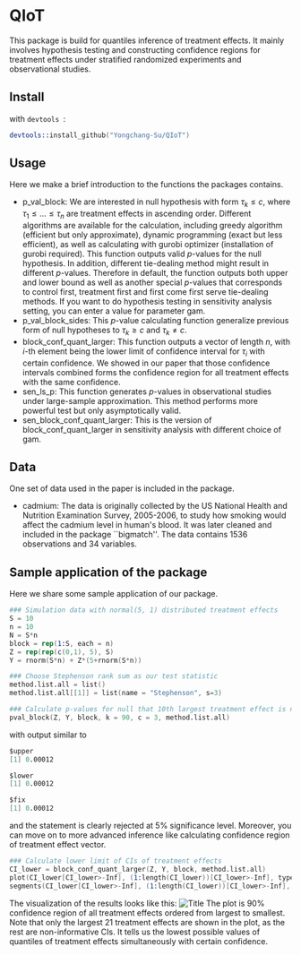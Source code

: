  # QIoT

This package is build for quantiles inference of treatment effects. It mainly involves hypothesis testing and constructing confidence regions for treatment effects under stratified randomized experiments and observational studies.

## Install
with `devtools `:
```S
devtools::install_github("Yongchang-Su/QIoT")
```


## Usage

Here we make a brief introduction to the functions the packages contains.

- p_val_block: We are interested in null hypothesis with form $\tau_{k}\le c$, where $\tau_{1}\le \ldots \le \tau_{n}$ are treatment effects in ascending order. Different algorithms are available for the calculation, including greedy algorithm (efficient but only approximate), dynamic programming (exact but less efficient), as well as calculating with gurobi optimizer (installation of gurobi required). This function outputs valid $p$-values for the null hypothesis. In addition, different tie-dealing method might result in different $p$-values. Therefore in default, the function outputs both upper and lower bound as well as another special $p$-values that corresponds to control first, treatment first and first come first serve tie-dealing methods. If you want to do hypothesis testing in sensitivity analysis setting, you can enter a value for parameter gam.
- p_val_block_sides: This $p$-value calculating function generalize previous form of null hypotheses to $\tau_{k}\ge c$ and $\tau_{k}\ne c$.
- block_conf_quant_larger: This function outputs a vector of length $n$, with $i$-th element being the lower limit of confidence interval for $\tau_{i}$ with certain confidence. We showed in our paper that those confidence intervals combined forms the confidence region for all treatment effects with the same confidence.
- sen_ls_p: This function generates $p$-values in observational studies under large-sample approximation. This method performs more powerful test but only asymptotically valid.
- sen_block_conf_quant_larger: This is the version of block_conf_quant_larger in sensitivity analysis with different choice of gam. 

## Data
One set of data used in the paper is included in the package.

- cadmium: The data is originally collected by the US National Health and Nutrition Examination Survey, 2005-2006, to study how smoking would affect the cadmium level in human's blood. It was later cleaned and included in the package ``bigmatch''. The data contains 1536 observations and 34 variables.

## Sample application of the package

Here we share some sample application of our package.

```S
### Simulation data with normal(5, 1) distributed treatment effects
S = 10
n = 10
N = S*n
block = rep(1:S, each = n)
Z = rep(rep(c(0,1), 5), S)
Y = rnorm(S*n) + Z*(5+rnorm(S*n))

### Choose Stephenson rank sum as our test statistic
method.list.all = list()
method.list.all[[1]] = list(name = "Stephenson", s=3)

### Calculate p-values for null that 10th largest treatment effect is no more than 3
pval_block(Z, Y, block, k = 90, c = 3, method.list.all)
```
with output similar to
```S
$upper
[1] 0.00012

$lower
[1] 0.00012

$fix
[1] 0.00012
```
and the statement is clearly rejected at 5% significance level. Moreover, you can move on to more advanced inference like calculating confidence region of treatment effect vector.
```S
### Calculate lower limit of CIs of treatment effects
CI_lower = block_conf_quant_larger(Z, Y, block, method.list.all)
plot(CI_lower[CI_lower>-Inf], (1:length(CI_lower))[CI_lower>-Inf], type = "p", xlab = "c", ylab = "k", cex = 1.5, col = "black", pch = 18)
segments(CI_lower[CI_lower>-Inf], (1:length(CI_lower))[CI_lower>-Inf], 5, (1:length(CI_lower))[CI_lower>-Inf], lty= 2)
```
The visualization of the results looks like this:
![Title](https://i.postimg.cc/m2jD9RbR/Rplot.png)
The plot is 90% confidence region of all treatment effects ordered from largest to smallest. Note that only the largest 21 treatment effects are shown in the plot, as the rest are non-informative CIs. It tells us the lowest possible values of quantiles of treatment effects simultaneously with certain confidence.

